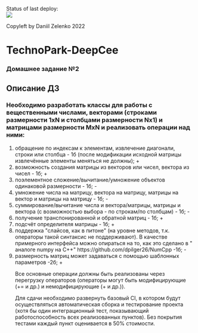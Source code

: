 <!-- [![Build Status](https://travis-ci.org/DaniilZelenko/Deep_CPP.svg?branch=matrix-hw)](https://travis-ci.org/DaniilZelenko/Deep_CPP) [![codecov](https://codecov.io/gh/DaniilZelenko/Deep_CPP/branch/matrix-hw/graph/badge.svg)](https://codecov.io/gh/DaniilZelenko/Deep_CPP) -->
Status of last deploy:<br>
<img src="https://github.com/Zela2520/Deep_CPP/workflows/matrix/badge.svg?branch=matrix-hw"><br>

Copyleft by Daniil Zelenko 2022
# TechnoPark-DeepCee


### Домашнее задание №2

<h2>Описание ДЗ</h2>

<div>
<h3>Необходимо разработать классы для работы с вещественными числами, векторами (строками размерности 1xN и столбцами размерности Nx1) и матрицами размерности MxN и реализовать операции над ними:</h3>

<ol>
<li> обращение по индексам к элементам, извлечение диагонали, строки или столбца - 1б (после модификации исходной матрицы извлечённые элементы меняться не должны); +</li>
<li> возможность создания матрицы из векторов или чисел, вектора из чисел - 1б; +</li>
<li> поэлементное сложение/вычитание/умножение объектов одинаковой размерности - 1б; - </li>
<li> умножение числа на матрицу, вектора на матрицу, матрицы на вектор и матрицы на матрицу - 1б; -</li>
<li> суммирование/вычитание числа и вектора/матрицы, матрицы и вектора (с возможностью выбора - по строкам/по столбцам) - 1б; -</li>
<li> получение транспонированной и обратной матриц - 1б; +</li>
<li> подсчёт определителя матрицы - 1б; +</li>
<li>поддержка "слайсов, как в питоне" (на уровне методов, т.к. операторы такой синтаксис не поддерживают). В качестве примерного интерфейса можно опираться на то, как это сделано в " аналоге numpy на C++" https://github.com/dpilger26/NumCpp -1б; -</li>
<li>размерность матриц может задаваться с помощью шаблонных параметров -2б; +</li>
<div><p>Все основные операции должны быть реализованы через перегрузку операторов (операторы могут быть модифицирующие (+= и др.) и немодифицирующие (+ и др.)).</p>

<p>Для сдачи необходимо развернуть базовый CI, в котором будут осуществляться автоматическая сборка и тестирование проекта (хотя бы один интеграционный тест, показывающий работоспособность всех реализованных пунктов). Без покрытия тестами каждый пункт оценивается в 50% стоимости.</p>
</div>
<ol>
</div>